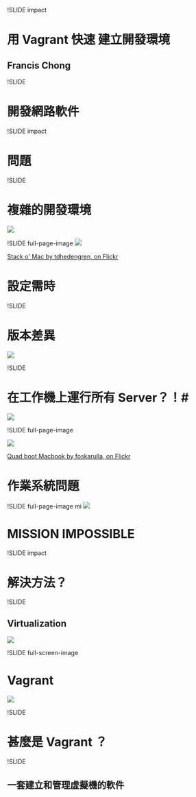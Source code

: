 !SLIDE impact
# 用 Vagrant 快速 建立開發環境 #

## Francis Chong ##

!SLIDE
# 開發網路軟件 #

!SLIDE impact

# 問題 #

!SLIDE

# 複雜的開發環境 #
![](dependencies.png)

!SLIDE full-page-image
![](mac_stack.jpg)

[Stack o' Mac by tdhedengren, on Flickr](http://www.flickr.com/photos/tdhedengren/5138982641/)

# 設定需時 #

!SLIDE
# 版本差異 #
![](mysql.png)

!SLIDE

# 在工作機上運行所有 Server？！#
![](processes.png)

!SLIDE full-page-image

![](multi_boot.jpg)

[Quad boot Macbook by foskarulla, on Flickr](http://www.flickr.com/photos/foskarulla/2310220114/)

# 作業系統問題 #

!SLIDE full-page-image mi
![](mission_impossible.jpg)

# MISSION IMPOSSIBLE #

!SLIDE impact

# 解決方法？ #

!SLIDE
## Virtualization ##
![](virtualbox.png)

!SLIDE full-screen-image

# Vagrant #
![](vagrant_chilling.png)

!SLIDE

# 甚麼是 Vagrant ？ #

!SLIDE

## 一套建立和管理虛擬機的軟件 ##

